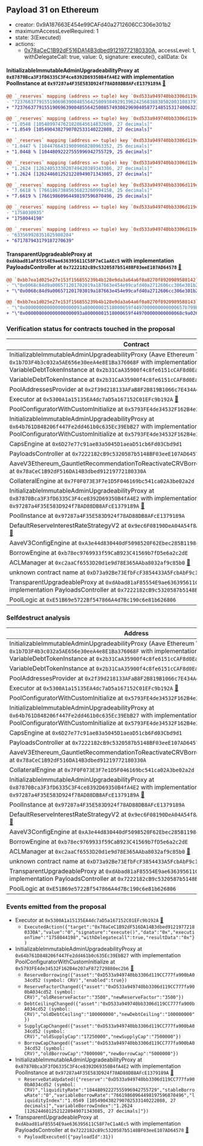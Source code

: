 ## Payload 31 on Ethereum

- creator: 0x9A187663E454e99CAFd40a2712606CC306e301b2
- maximumAccessLevelRequired: 1
- state: 3(Executed)
- actions:
  - [0x78aCeC1B92dF516DA14B3dbed91219772180330A](https://etherscan.io/tx/0x78aCeC1B92dF516DA14B3dbed91219772180330A), accessLevel: 1, withDelegateCall: true, value: 0, signature: execute(), callData: 0x

#### InitializableImmutableAdminUpgradeabilityProxy at `0x87870Bca3F3fD6335C3F4ce8392D69350B4fA4E2` with implementation PoolInstance at `0x97287a4F35E583D924f78AD88DB8AFcE1379189A` [:ghost:](https://github.com/bgd-labs/aave-address-book  "AaveV3Ethereum.POOL")

```diff
@@ `_reserves` mapping (address => tuple) key `0xd533a949740bb3306d119cc777fa900ba034cd52`.configuration.data @@
- "7237663779155190696390048556425009384929139624256838838502003108379705478572"
+ "7237663779155190696390048556425008574930829690405877148515317400632377478572"

@@ `_reserves` mapping (address => tuple) key `0xd533a949740bb3306d119cc777fa900ba034cd52`.liquidityIndex @@
- "1.0548 [1054899747621828645614832609, 27 decimals]"
+ "1.0549 [1054904382790702533140222808, 27 decimals]"

@@ `_reserves` mapping (address => tuple) key `0xd533a949740bb3306d119cc777fa900ba034cd52`.currentLiquidityRate @@
- "1.0447 % [10447664319009068280963352, 25 decimals]"
+ "1.0448 % [10448092227555996942755729, 25 decimals]"

@@ `_reserves` mapping (address => tuple) key `0xd533a949740bb3306d119cc777fa900ba034cd52`.variableBorrowIndex @@
- "1.2624 [1262405333020749420389343386, 27 decimals]"
+ "1.2624 [1262446012521228949071343085, 27 decimals]"

@@ `_reserves` mapping (address => tuple) key `0xd533a949740bb3306d119cc777fa900ba034cd52`.currentVariableBorrowRate @@
- "7.6618 % [76618673885636823260994158, 25 decimals]"
+ "7.6619 % [76619860964498197596870496, 25 decimals]"

@@ `_reserves` mapping (address => tuple) key `0xd533a949740bb3306d119cc777fa900ba034cd52`.lastUpdateTimestamp @@
- "1758030935"
+ "1758044198"

@@ `_reserves` mapping (address => tuple) key `0xd533a949740bb3306d119cc777fa900ba034cd52`.accruedToTreasury @@
- "633569928351825980204"
+ "671787943179187270639"

```
#### TransparentUpgradeableProxy at `0xdAbad81aF85554E9ae636395611C58F7eC1aAEc5` with implementation PayloadsController at `0x7222182cB9c5320587b5148BF03eeE107AD64578` [:ghost:](https://github.com/bgd-labs/aave-address-book  "GovernanceV3Ethereum.PAYLOADS_CONTROLLER")

```diff
@@ `0xbb7ea1d025e27e153f156855239b4b128e9da3a64a6f0a0270f8920989588142` raw  @@
- "\"0x0068c84d9a006571201702019a187663e454e99cafd40a2712606cc306e301b2\""
+ "\"0x0068c84d9a006571201703019a187663e454e99cafd40a2712606cc306e301b2\""

@@ `0xbb7ea1d025e27e153f156855239b4b128e9da3a64a6f0a0270f8920989588143` raw  @@
- "\"0x000000000000000000093a80000001518000659f4497000000000000657b799b\""
+ "\"0x000000000000000000093a80000001518000659f449700000000000068c9a026\""

```
### Verification status for contracts touched in the proposal

| Contract | Status |
|---------|------------|
| InitializableImmutableAdminUpgradeabilityProxy (Aave Ethereum Variable Debt CRV) at `0x1b7D3F4b3c032a5AE656e30eeA4e8E1Ba376068F` with implementation VariableDebtTokenInstance at `0x2b31CaA35900f4c8fe6151cCAF8d0Ea4A89743A1` [:ghost:](https://github.com/bgd-labs/aave-address-book  "AaveV3Ethereum.ASSETS.CRV.V_TOKEN") | Contract |
| VariableDebtTokenInstance at `0x2b31CaA35900f4c8fe6151cCAF8d0Ea4A89743A1` | Contract |
| PoolAddressesProvider at `0x2f39d218133AFaB8F2B819B1066c7E434Ad94E9e` [:ghost:](https://github.com/bgd-labs/aave-address-book  "AaveV3Ethereum.POOL_ADDRESSES_PROVIDER") | Contract |
| Executor at `0x5300A1a15135EA4dc7aD5a167152C01EFc9b192A` [:ghost:](https://github.com/bgd-labs/aave-address-book  "AaveV2Ethereum.POOL_ADMIN") | Contract |
| PoolConfiguratorWithCustomInitialize at `0x5793FE4de34532F162B4e207aF872729880ec2b6` [:ghost:](https://github.com/bgd-labs/aave-address-book  "AaveV3Ethereum.POOL_CONFIGURATOR_IMPL") | Contract |
| InitializableImmutableAdminUpgradeabilityProxy at `0x64b761D848206f447Fe2dd461b0c635Ec39EbB27` with implementation PoolConfiguratorWithCustomInitialize at `0x5793FE4de34532F162B4e207aF872729880ec2b6` [:ghost:](https://github.com/bgd-labs/aave-address-book  "AaveV3Ethereum.POOL_CONFIGURATOR") | Contract |
| CapsEngine at `0x6D27e77c91ae83a5045D1aeaD51cb6Fd03Cbd9d1` | Contract |
| PayloadsController at `0x7222182cB9c5320587b5148BF03eeE107AD64578` | Contract |
| AaveV3Ethereum_GauntletRecommendationToReactivateCRVBorrowingOnV3_20231127 at `0x78aCeC1B92dF516DA14B3dbed91219772180330A` | Contract |
| CollateralEngine at `0x7F0F073E3F7e1D5F046169bc541ca02A3be02a2d` | Contract |
| InitializableImmutableAdminUpgradeabilityProxy at `0x87870Bca3F3fD6335C3F4ce8392D69350B4fA4E2` with implementation PoolInstance at `0x97287a4F35E583D924f78AD88DB8AFcE1379189A` [:ghost:](https://github.com/bgd-labs/aave-address-book  "AaveV3Ethereum.POOL") | Contract |
| PoolInstance at `0x97287a4F35E583D924f78AD88DB8AFcE1379189A` | Contract |
| DefaultReserveInterestRateStrategyV2 at `0x9ec6F08190DeA04A54f8Afc53Db96134e5E3FdFB` [:ghost:](https://github.com/bgd-labs/aave-address-book  "AaveV3Ethereum.ASSETS.WETH.INTEREST_RATE_STRATEGY") | Contract |
| AaveV3ConfigEngine at `0xA3e44d830440dF5098520F62Ebec285B1198c51E` | Contract |
| BorrowEngine at `0xb78ec9769933f59CaB923C41569b7fD5e6a2c2dE` | Contract |
| ACLManager at `0xc2aaCf6553D20d1e9d78E365AAba8032af9c85b0` [:ghost:](https://github.com/bgd-labs/aave-address-book  "AaveV3Ethereum.ACL_MANAGER") | Contract |
| unknown contract name at `0xD73a92Be73EfbFcF3854433A5FcbAbF9c1316073` | EOA |
| TransparentUpgradeableProxy at `0xdAbad81aF85554E9ae636395611C58F7eC1aAEc5` with implementation PayloadsController at `0x7222182cB9c5320587b5148BF03eeE107AD64578` [:ghost:](https://github.com/bgd-labs/aave-address-book  "GovernanceV3Ethereum.PAYLOADS_CONTROLLER") | Contract |
| PoolLogic at `0xE51B69e5722Bf547866A4d7Bc190c6e81b626806` | Contract |

### Selfdestruct analysis

| Address | Result |
|---------|------------|
| InitializableImmutableAdminUpgradeabilityProxy (Aave Ethereum Variable Debt CRV) at `0x1b7D3F4b3c032a5AE656e30eeA4e8E1Ba376068F` with implementation VariableDebtTokenInstance at `0x2b31CaA35900f4c8fe6151cCAF8d0Ea4A89743A1` [:ghost:](https://github.com/bgd-labs/aave-address-book  "AaveV3Ethereum.ASSETS.CRV.V_TOKEN") | DelegateCall |
| VariableDebtTokenInstance at `0x2b31CaA35900f4c8fe6151cCAF8d0Ea4A89743A1` | Safe |
| PoolAddressesProvider at `0x2f39d218133AFaB8F2B819B1066c7E434Ad94E9e` [:ghost:](https://github.com/bgd-labs/aave-address-book  "AaveV3Ethereum.POOL_ADDRESSES_PROVIDER") | DelegateCall |
| Executor at `0x5300A1a15135EA4dc7aD5a167152C01EFc9b192A` [:ghost:](https://github.com/bgd-labs/aave-address-book  "AaveV2Ethereum.POOL_ADMIN") | DelegateCall |
| PoolConfiguratorWithCustomInitialize at `0x5793FE4de34532F162B4e207aF872729880ec2b6` [:ghost:](https://github.com/bgd-labs/aave-address-book  "AaveV3Ethereum.POOL_CONFIGURATOR_IMPL") | DelegateCall |
| InitializableImmutableAdminUpgradeabilityProxy at `0x64b761D848206f447Fe2dd461b0c635Ec39EbB27` with implementation PoolConfiguratorWithCustomInitialize at `0x5793FE4de34532F162B4e207aF872729880ec2b6` [:ghost:](https://github.com/bgd-labs/aave-address-book  "AaveV3Ethereum.POOL_CONFIGURATOR") | DelegateCall |
| CapsEngine at `0x6D27e77c91ae83a5045D1aeaD51cb6Fd03Cbd9d1` | Safe |
| PayloadsController at `0x7222182cB9c5320587b5148BF03eeE107AD64578` | Safe |
| AaveV3Ethereum_GauntletRecommendationToReactivateCRVBorrowingOnV3_20231127 at `0x78aCeC1B92dF516DA14B3dbed91219772180330A` | DelegateCall |
| CollateralEngine at `0x7F0F073E3F7e1D5F046169bc541ca02A3be02a2d` | Safe |
| InitializableImmutableAdminUpgradeabilityProxy at `0x87870Bca3F3fD6335C3F4ce8392D69350B4fA4E2` with implementation PoolInstance at `0x97287a4F35E583D924f78AD88DB8AFcE1379189A` [:ghost:](https://github.com/bgd-labs/aave-address-book  "AaveV3Ethereum.POOL") | DelegateCall |
| PoolInstance at `0x97287a4F35E583D924f78AD88DB8AFcE1379189A` | DelegateCall |
| DefaultReserveInterestRateStrategyV2 at `0x9ec6F08190DeA04A54f8Afc53Db96134e5E3FdFB` [:ghost:](https://github.com/bgd-labs/aave-address-book  "AaveV3Ethereum.ASSETS.WETH.INTEREST_RATE_STRATEGY") | Safe |
| AaveV3ConfigEngine at `0xA3e44d830440dF5098520F62Ebec285B1198c51E` | DelegateCall |
| BorrowEngine at `0xb78ec9769933f59CaB923C41569b7fD5e6a2c2dE` | Safe |
| ACLManager at `0xc2aaCf6553D20d1e9d78E365AAba8032af9c85b0` [:ghost:](https://github.com/bgd-labs/aave-address-book  "AaveV3Ethereum.ACL_MANAGER") | Safe |
| unknown contract name at `0xD73a92Be73EfbFcF3854433A5FcbAbF9c1316073` | Empty |
| TransparentUpgradeableProxy at `0xdAbad81aF85554E9ae636395611C58F7eC1aAEc5` with implementation PayloadsController at `0x7222182cB9c5320587b5148BF03eeE107AD64578` [:ghost:](https://github.com/bgd-labs/aave-address-book  "GovernanceV3Ethereum.PAYLOADS_CONTROLLER") | DelegateCall |
| PoolLogic at `0xE51B69e5722Bf547866A4d7Bc190c6e81b626806` | Safe |

### Events emitted from the proposal

- Executor at `0x5300A1a15135EA4dc7aD5a167152C01EFc9b192A` [:ghost:](https://github.com/bgd-labs/aave-address-book  "AaveV2Ethereum.POOL_ADMIN")
  - `ExecutedAction({"target":"0x78aCeC1B92dF516DA14B3dbed91219772180330A","value":"0","signature":"execute()","data":"0x","executionTime":"1758044198","withDelegatecall":true,"resultData":"0x"})`
- InitializableImmutableAdminUpgradeabilityProxy at `0x64b761D848206f447Fe2dd461b0c635Ec39EbB27` with implementation PoolConfiguratorWithCustomInitialize at `0x5793FE4de34532F162B4e207aF872729880ec2b6` [:ghost:](https://github.com/bgd-labs/aave-address-book  "AaveV3Ethereum.POOL_CONFIGURATOR")
  - `ReserveBorrowing({"asset":"0xD533a949740bb3306d119CC777fa900bA034cd52 (symbol: CRV)","enabled":true})`
  - `ReserveFactorChanged({"asset":"0xD533a949740bb3306d119CC777fa900bA034cd52 (symbol: CRV)","oldReserveFactor":"3500","newReserveFactor":"3500"})`
  - `DebtCeilingChanged({"asset":"0xD533a949740bb3306d119CC777fa900bA034cd52 (symbol: CRV)","oldDebtCeiling":"100000000","newDebtCeiling":"100000000"})`
  - `SupplyCapChanged({"asset":"0xD533a949740bb3306d119CC777fa900bA034cd52 (symbol: CRV)","oldSupplyCap":"17250000","newSupplyCap":"7500000"})`
  - `BorrowCapChanged({"asset":"0xD533a949740bb3306d119CC777fa900bA034cd52 (symbol: CRV)","oldBorrowCap":"7000000","newBorrowCap":"5000000"})`
- InitializableImmutableAdminUpgradeabilityProxy at `0x87870Bca3F3fD6335C3F4ce8392D69350B4fA4E2` with implementation PoolInstance at `0x97287a4F35E583D924f78AD88DB8AFcE1379189A` [:ghost:](https://github.com/bgd-labs/aave-address-book  "AaveV3Ethereum.POOL")
  - `ReserveDataUpdated({"reserve":"0xD533a949740bb3306d119CC777fa900bA034cd52 (symbol: CRV)","liquidityRate":"10448092227555996942755729","stableBorrowRate":"0","variableBorrowRate":"76619860964498197596870496","liquidityIndex":"1.0549 [1054904382790702533140222808, 27 decimals]","variableBorrowIndex":"1.2624 [1262446012521228949071343085, 27 decimals]"})`
- TransparentUpgradeableProxy at `0xdAbad81aF85554E9ae636395611C58F7eC1aAEc5` with implementation PayloadsController at `0x7222182cB9c5320587b5148BF03eeE107AD64578` [:ghost:](https://github.com/bgd-labs/aave-address-book  "GovernanceV3Ethereum.PAYLOADS_CONTROLLER")
  - `PayloadExecuted({"payloadId":31})`

